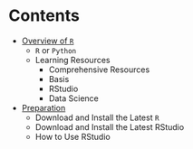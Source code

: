 # Contents

- [Overview of `R`](markdown/overview.md#overview-of-r)
	- `R` or `Python`
	- Learning Resources
		- Comprehensive Resources
		- Basis
		- RStudio
		- Data Science
- [Preparation](markdown/preparation.md#preparation)
	- Download and Install the Latest `R`
	- Download and Install the Latest RStudio
	- How to Use RStudio
